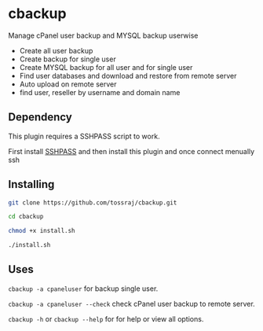 # cbackup
Manage cPanel user backup and MYSQL backup userwise
* Create all user backup
* Create backup for single user
* Create MYSQL backup for all user and for single user
* Find user databases and download and restore from remote server
* Auto upload on remote server
* find user, reseller by username and domain name

## Dependency

This plugin requires a SSHPASS script to work.

First install [SSHPASS](#) and then install this plugin and once connect menually ssh

## Installing 

```bash
git clone https://github.com/tossraj/cbackup.git
```
```bash
cd cbackup
```
```bash
chmod +x install.sh
```
```bash
./install.sh
```
## Uses

`cbackup -a cpaneluser` for backup single user.

`cbackup -a cpaneluser --check` check cPanel user backup to remote server.

`cbackup -h` or `cbackup --help` for for help or view all options.
